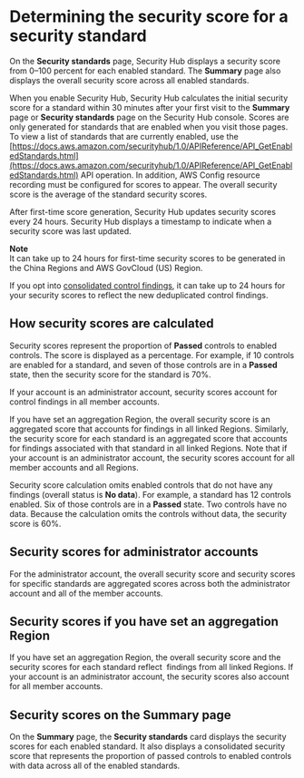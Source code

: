 # Determining the security score for a security standard<a name="standards-security-score"></a>

On the **Security standards** page, Security Hub displays a security score from 0–100 percent for each enabled standard\. The **Summary** page also displays the overall security score across all enabled standards\.

When you enable Security Hub, Security Hub calculates the initial security score for a standard within 30 minutes after your first visit to the **Summary** page or **Security standards** page on the Security Hub console\. Scores are only generated for standards that are enabled when you visit those pages\. To view a list of standards that are currently enabled, use the [https://docs.aws.amazon.com/securityhub/1.0/APIReference/API_GetEnabledStandards.html](https://docs.aws.amazon.com/securityhub/1.0/APIReference/API_GetEnabledStandards.html) API operation\. In addition, AWS Config resource recording must be configured for scores to appear\. The overall security score is the average of the standard security scores\.

After first\-time score generation, Security Hub updates security scores every 24 hours\. Security Hub displays a timestamp to indicate when a security score was last updated\.

**Note**  
It can take up to 24 hours for first\-time security scores to be generated in the China Regions and AWS GovCloud \(US\) Region\.

If you opt into [consolidated control findings](controls-findings-create-update.md#consolidated-control-findings), it can take up to 24 hours for your security scores to reflect the new deduplicated control findings\.

## How security scores are calculated<a name="standard-security-score-calculation"></a>

Security scores represent the proportion of **Passed** controls to enabled controls\. The score is displayed as a percentage\. For example, if 10 controls are enabled for a standard, and seven of those controls are in a **Passed** state, then the security score for the standard is 70%\.

If your account is an administrator account, security scores account for control findings in all member accounts\.

If you have set an aggregation Region, the overall security score is an aggregated score that accounts for findings in all linked Regions\. Similarly, the security score for each standard is an aggregated score that accounts for findings associated with that standard in all linked Regions\. Note that if your account is an administrator account, the security scores account for all member accounts and all Regions\.

Security score calculation omits enabled controls that do not have any findings \(overall status is **No data**\)\. For example, a standard has 12 controls enabled\. Six of those controls are in a **Passed** state\. Two controls have no data\. Because the calculation omits the controls without data, the security score is 60%\.

## Security scores for administrator accounts<a name="standard-security-score-admin"></a>

For the administrator account, the overall security score and security scores for specific standards are aggregated scores across both the administrator account and all of the member accounts\.

## Security scores if you have set an aggregation Region<a name="standard-security-aggregation-region"></a>

If you have set an aggregation Region, the overall security score and the security scores for each standard reflect  findings from all linked Regions\. If your account is an administrator account, the security scores also account for all member accounts\.

## Security scores on the Summary page<a name="standard-security-score-summary-page"></a>

On the **Summary** page, the **Security standards** card displays the security scores for each enabled standard\. It also displays a consolidated security score that represents the proportion of passed controls to enabled controls with data across all of the enabled standards\.